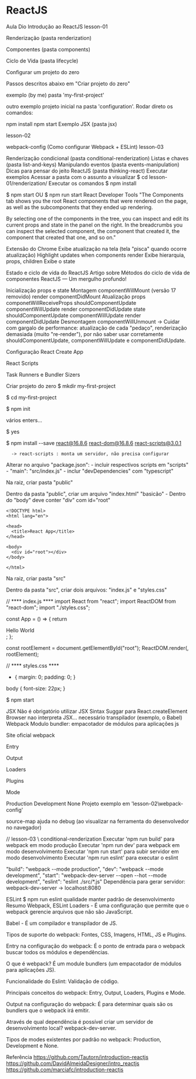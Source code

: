 # ReactJS
Aula Dio
Introdução ao ReactJS
lesson-01

Renderização (pasta renderization)

Componentes (pasta components)

Ciclo de Vida (pasta lifecycle)

Configurar um projeto do zero

Passos descritos abaixo em "Criar projeto do zero"

exemplo (by me) pasta 'my-first-project'

outro exemplo projeto inicial na pasta 'configuration'. Rodar direto os comandos:

  npm install
  npm start
Exemplo JSX (pasta jsx)

lesson-02

webpack-config (Como configurar Webpack + ESLint)
lesson-03

Renderização condicional (pasta conditional-renderization)
Listas e chaves (pasta list-and-keys)
Manipulando eventos (pasta events-manipulation)
Dicas para pensar do jeito ReactJS (pasta thinking-react)
Executar exemplos
Acessar a pasta com o assunto a visualizar
   $ cd lesson-01/renderization/
Executar os comandos
  $  npm install

  $  npm start
  OU
  $  npm run start
React Developer Tools
"The Components tab shows you the root React components that were rendered on the page, as well as the subcomponents that they ended up rendering.

By selecting one of the components in the tree, you can inspect and edit its current props and state in the panel on the right. In the breadcrumbs you can inspect the selected component, the component that created it, the component that created that one, and so on."

Extensão do Chrome
Exibe atualização na tela (tela "pisca" quando ocorre atualização)
Highlight updates when components render
Exibe hierarquia, props, children
Exibe o state










Estado e ciclo de vida do ReactJS
Artigo sobre Métodos do ciclo de vida de componentes ReactJS — Um mergulho profundo!

Inicialização
props e state
Montagem
componentWillMount (versão 17 removido)
render
componentDidMount
Atualização
props
componetWillReceiveProps
shouldComponentUpdate
componentWillUpdate
render
componentDidUpdate
state
shouldComponentUpdate
componentWillUpdate
render
componentDidUpdate
Desmontagem
componentWillUnmount
-> Cuidar com gargalo de performance: atualização de cada "pedaço", renderização demasiada (muito "re-render"), por não saber usar corretamente shouldComponentUpdate, componentWillUpdate e componentDidUpdate.

Configuração
React Create App

React Scripts

Task Runners e Bundler Sizers

Criar projeto do zero
  $ mkdir my-first-project

  $ cd my-first-project

  $ npm init

  vários enters...

  $ yes

  $ npm install --save react@16.8.6 react-dom@16.8.6 react-scripts@3.0.1

      -> react-scripts : monta um servidor, não precisa configurar

  Alterar no arquivo "package.json":
    - incluir respectivos scripts em "scripts"
    - "main": "src/index.js"
    - inclur "devDependencies" com "typescript"

  Na raiz, criar pasta "public"

  Dentro da pasta "public", criar um arquivo "index.html" "basicão"
    - Dentro do "body" deve conter "div" com id="root"

    <!DOCTYPE html>
    <html lang="en">

    <head>
      <title>React App</title>
    </head>

    <body>
      <div id="root"></div>
    </body>

    </html>

Na raiz, criar pasta "src"

Dentro da pasta "src", criar dois arquivos: "index.js" e "styles.css"

  // **** index.js ****
  import React from "react";
  import ReactDOM from "react-dom";
  import "./styles.css";

  const App = () => {
    return <div className="App">Hello World</div>;
  };

  const rootElement = document.getElementById("root");
  ReactDOM.render(<App />, rootElement);

  // **** styles.css ****
  * {
    margin: 0;
    padding: 0;
  }

  body {
    font-size: 22px;
  }

  $ npm start

JSX
Não é obrigatório utilizar JSX
Sintax Suggar para React.createElement
Browser nao interpreta JSX... necessário transpilador (exemplo, o Babel)
Webpack
Modulo bundler: empacotador de módulos para aplicações js

Site oficial webpack

Entry

Output

Loaders

Plugins

Mode

Production
Development
None
Projeto exemplo em 'lesson-02\webpack-config'

source-map ajuda no debug (ao visualizar na ferramenta do desenvolvedor no navegador)

// lesson-03 \ conditional-renderization Executar 'npm run build' para webpack em modo produção Executar 'npm run dev' para webpack em modo desenvolvimento Executar 'npm run start' para subir servidor em modo desenvolvimento Executar 'npm run eslint' para executar o eslint

  "build": "webpack --mode production",
  "dev": "webpack --mode development",
  "start": "webpack-dev-server --open --hot --mode development",
  "eslint": "eslint ./src/*.js"
Dependência para gerar servidor: webpack-dev-server -> localhost:8080

ESLint
   $  npm run eslint
qualidade
manter padrão de desenvolvimento
Resumo Webpack, ESLint
Loaders - É uma configuração que permite que o webpack gerencie arquivos que não são JavaScript.

Babel - É um compilador e transpilador de JS.

Tipos de suporte do webpack: Fontes, CSS, Imagens, HTML, JS e Plugins.

Entry na configuração do webpack: É o ponto de entrada para o webpack buscar todos os módulos e dependências.

O que é webpack? É um module bundlers (um empacotador de módulos para aplicações JS).

Funcionalidade do Eslint: Validação de código.

Principais conceitos do webpack: Entry, Output, Loaders, Plugins e Mode.

Output na configuração do webpack: É para determinar quais são os bundlers que o webpack irá emitir.

Através de qual dependência é possível criar um servidor de desenvolvimento local? webpack-dev-server.

Tipos de modes existentes por padrão no webpack: Production, Development e None.

Referência
https://github.com/Tautorn/introduction-reactjs
https://github.com/DavidAlmeidaDesigner/intro_reactjs
https://github.com/marciafc/introduction-reactjs
